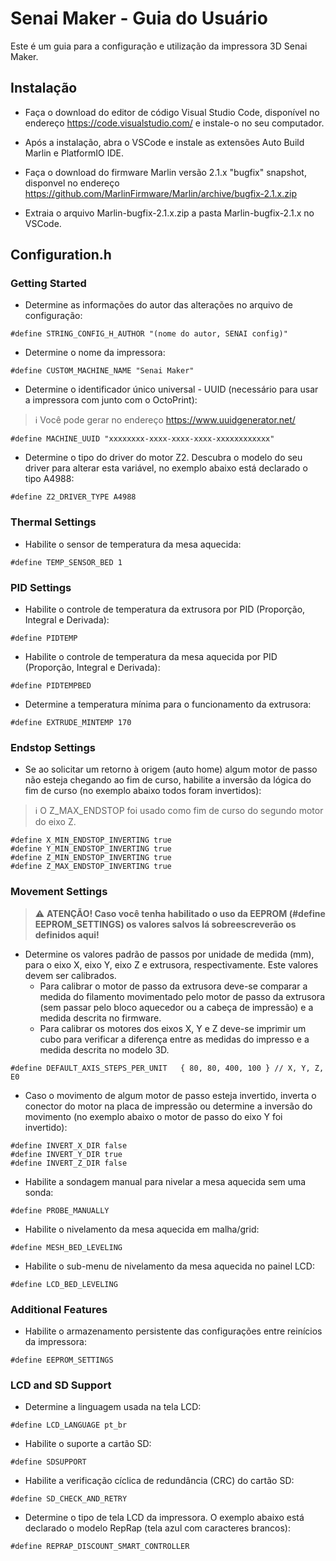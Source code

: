 # Senai Maker - Guia do Usuário

Este é um guia para a configuração e utilização da impressora 3D Senai Maker.

## Instalação

- Faça o download do editor de código Visual Studio Code, disponível no endereço https://code.visualstudio.com/ e instale-o no seu computador.

- Após a instalação, abra o VSCode e instale as extensões Auto Build Marlin e PlatformIO IDE.

- Faça o download do firmware Marlin versão 2.1.x "bugfix" snapshot, disponvel no endereço https://github.com/MarlinFirmware/Marlin/archive/bugfix-2.1.x.zip

- Extraia o arquivo Marlin-bugfix-2.1.x.zip a pasta Marlin-bugfix-2.1.x no VSCode.

## Configuration.h

### Getting Started

- Determine as informações do autor das alterações no arquivo de configuração:

``` 
#define STRING_CONFIG_H_AUTHOR "(nome do autor, SENAI config)"
``` 

- Determine o nome da impressora:

``` 
#define CUSTOM_MACHINE_NAME "Senai Maker"
```

- Determine o identificador único universal - UUID (necessário para usar a impressora com junto com o OctoPrint):

> :information_source: Você pode gerar no endereço https://www.uuidgenerator.net/ 

```
#define MACHINE_UUID "xxxxxxxx-xxxx-xxxx-xxxx-xxxxxxxxxxxx"
```

- Determine o tipo do driver do motor Z2. Descubra o modelo do seu driver para alterar esta variável, no exemplo abaixo está declarado o tipo A4988:

```
#define Z2_DRIVER_TYPE A4988
```

### Thermal Settings

- Habilite o sensor de temperatura da mesa aquecida:

```
#define TEMP_SENSOR_BED 1
```

### PID Settings

- Habilite o controle de temperatura da extrusora por PID (Proporção, Integral e Derivada):

```
#define PIDTEMP
```

- Habilite o controle de temperatura da mesa aquecida por PID (Proporção, Integral e Derivada):

```
#define PIDTEMPBED
```

- Determine a temperatura mínima para o funcionamento da extrusora:

```
#define EXTRUDE_MINTEMP 170
```

### Endstop Settings

- Se ao solicitar um retorno à origem (auto home) algum motor de passo não esteja chegando ao fim de curso, habilite a inversão da lógica do fim de curso (no exemplo abaixo todos foram invertidos):

> :information_source: O Z_MAX_ENDSTOP foi usado como fim de curso do segundo motor do eixo Z.

```
#define X_MIN_ENDSTOP_INVERTING true
#define Y_MIN_ENDSTOP_INVERTING true
#define Z_MIN_ENDSTOP_INVERTING true
#define Z_MAX_ENDSTOP_INVERTING true
```
### Movement Settings

> :warning: **ATENÇÃO! Caso você tenha habilitado o uso da EEPROM (#define EEPROM_SETTINGS) os valores salvos lá sobreescreverão os definidos aqui!**

- Determine os valores padrão de passos por unidade de medida (mm), para o eixo X, eixo Y, eixo Z e extrusora, respectivamente. Este valores devem ser calibrados. 
    - Para calibrar o motor de passo da extrusora deve-se comparar a medida do filamento movimentado pelo motor de passo da extrusora (sem passar pelo bloco aquecedor ou a cabeça de impressão) e a medida descrita no firmware. 
    - Para calibrar os motores dos eixos X, Y e Z deve-se imprimir um cubo para verificar a diferença entre as medidas do impresso e a medida descrita no modelo 3D.

```
#define DEFAULT_AXIS_STEPS_PER_UNIT   { 80, 80, 400, 100 } // X, Y, Z, E0
```

- Caso o movimento de algum motor de passo esteja invertido, inverta o conector do motor na placa de impressão ou determine a inversão do movimento (no exemplo abaixo o motor de passo do eixo Y foi invertido):
```
#define INVERT_X_DIR false
#define INVERT_Y_DIR true
#define INVERT_Z_DIR false
```

- Habilite a sondagem manual para nivelar a mesa aquecida sem uma sonda:

```
#define PROBE_MANUALLY
```

- Habilite o nivelamento da mesa aquecida em malha/grid:

```
#define MESH_BED_LEVELING
```

- Habilite o sub-menu de nivelamento da mesa aquecida no painel LCD:

```
#define LCD_BED_LEVELING
```

### Additional Features

- Habilite o armazenamento persistente das configurações entre reinícios da impressora:

```
#define EEPROM_SETTINGS 
```

### LCD and SD Support

- Determine a linguagem usada na tela LCD:

```
#define LCD_LANGUAGE pt_br
```

- Habilite o suporte a cartão SD:

```
#define SDSUPPORT
```

- Habilite a verificação cíclica de redundância (CRC) do cartão SD:

```
#define SD_CHECK_AND_RETRY
```

- Determine o tipo de tela LCD da impressora. O exemplo abaixo está declarado o modelo RepRap (tela azul com caracteres brancos):

```
#define REPRAP_DISCOUNT_SMART_CONTROLLER
```
